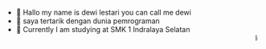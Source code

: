 - 👋 Hallo my name is dewi lestari
     you can call me dewi
- 👀 saya tertarik dengan dunia pemrograman 
- 🌱 Currently I am studying at SMK 1 Indralaya Selatan
<marquee>loveeee</marquee>
  
  


<!---
dewi-Xll/dewi-Xll is a ✨ special ✨ repository because its `README.md` (this file) appears on your GitHub profile.
You can click the Preview link to take a look at your changes.
--->


